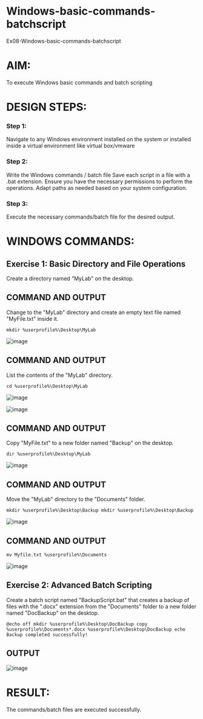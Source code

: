 # Windows-basic-commands-batchscript
Ex08-Windows-basic-commands-batchscript

# AIM:
To execute Windows basic commands and batch scripting

# DESIGN STEPS:

### Step 1:

Navigate to any Windows environment installed on the system or installed inside a virtual environment like virtual box/vmware 

### Step 2:

Write the Windows commands / batch file
Save each script in a file with a .bat extension.
Ensure you have the necessary permissions to perform the operations.
Adapt paths as needed based on your system configuration.
### Step 3:

Execute the necessary commands/batch file for the desired output. 

# WINDOWS COMMANDS:
## Exercise 1: Basic Directory and File Operations
Create a directory named "MyLab" on the desktop.

## COMMAND AND OUTPUT

Change to the "MyLab" directory and create an empty text file named "MyFile.txt" inside it.

```
mkdir %userprofile%\Desktop\MyLab
```

![image](https://github.com/bharathganeshsivasankaran/Windows-basic-commands-batchscript/assets/119478098/ee0c8654-8653-4428-8ae8-0a3148e8a2c5)


## COMMAND AND OUTPUT

List the contents of the "MyLab" directory.
```
cd %userprofile%\Desktop\MyLab
```

![image](https://github.com/bharathganeshsivasankaran/Windows-basic-commands-batchscript/assets/119478098/8c2ab80f-54f7-459d-847e-d84126f2eed0)


![image](https://github.com/bharathganeshsivasankaran/Windows-basic-commands-batchscript/assets/119478098/588aa75d-50b7-4f7d-abee-caa8f85c0377)


## COMMAND AND OUTPUT

Copy "MyFile.txt" to a new folder named "Backup" on the desktop.
```
dir %userprofile%\Desktop\MyLab
```
![image](https://github.com/bharathganeshsivasankaran/Windows-basic-commands-batchscript/assets/119478098/35ab4242-477c-49ec-a3cc-e3a15c350726)


## COMMAND AND OUTPUT
Move the "MyLab" directory to the "Documents" folder.
```
mkdir %userprofile%\Desktop\Backup mkdir %userprofile%\Desktop\Backup
```
![image](https://github.com/bharathganeshsivasankaran/Windows-basic-commands-batchscript/assets/119478098/8e33c4ef-0ea6-4dff-989c-00bde94b02e5)


## COMMAND AND OUTPUT
```
mv Myfile.txt %userprofile%\Documents
```
![image](https://github.com/bharathganeshsivasankaran/Windows-basic-commands-batchscript/assets/119478098/1404c921-a123-4d61-a4d9-2345521a78b7)



## Exercise 2: Advanced Batch Scripting
Create a batch script named "BackupScript.bat" that creates a backup of files with the ".docx" extension from the "Documents" folder to a new folder named "DocBackup" on the desktop.
```
@echo off mkdir %userprofile%\Desktop\DocBackup copy %userprofile%\Documents*.docx %userprofile%\Desktop\DocBackup echo Backup completed successfully!
```



## OUTPUT
![image](https://github.com/bharathganeshsivasankaran/Windows-basic-commands-batchscript/assets/119478098/52baca0d-1fba-486f-b93c-35a81d18d731)





# RESULT:
The commands/batch files are executed successfully.

